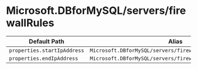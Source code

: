 # Microsoft.DBforMySQL/servers/firewallRules

| Default Path | Alias |
|---|---|
| `properties.startIpAddress` | `Microsoft.DBforMySQL/servers/firewallRules/startIpAddress` |
| `properties.endIpAddress` | `Microsoft.DBforMySQL/servers/firewallRules/endIpAddress` |


